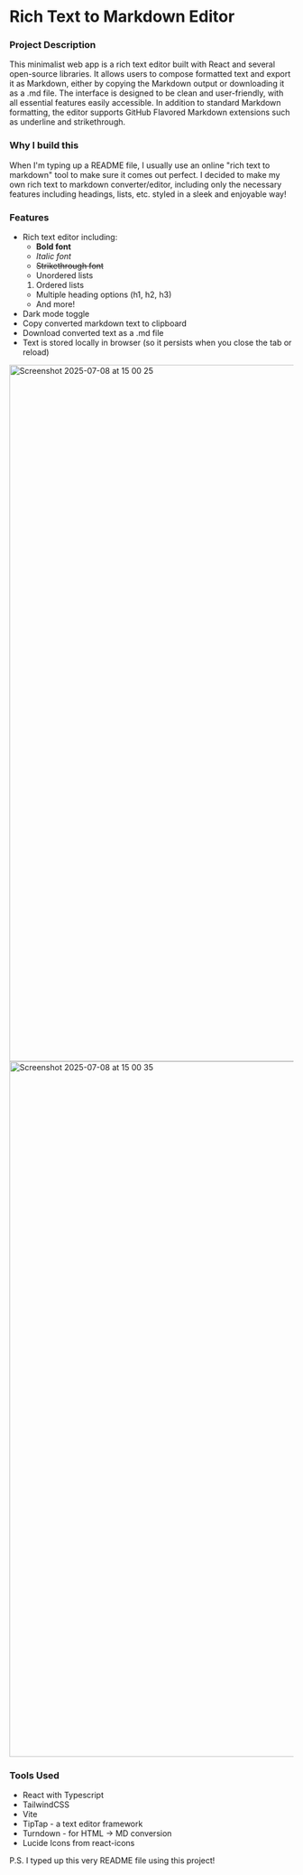 # Rich Text to Markdown Editor
### Project Description

This minimalist web app is a rich text editor built with React and several open-source libraries. It allows users to compose formatted text and export it as Markdown, either by copying the Markdown output or downloading it as a .md file. The interface is designed to be clean and user-friendly, with all essential features easily accessible. In addition to standard Markdown formatting, the editor supports GitHub Flavored Markdown extensions such as underline and strikethrough.

### Why I build this

When I'm typing up a README file, I usually use an online "rich text to markdown" tool to make sure it comes out perfect. I decided to make my own rich text to markdown converter/editor, including only the necessary features including headings, lists, etc. styled in a sleek and enjoyable way!

### Features

-   Rich text editor including:
    -   **Bold font**
    -   _Italic font_
    -   ~~Strikethrough font~~
    -   Unordered lists
    1. Ordered lists
    -   Multiple heading options (h1, h2, h3)
    -   And more!
-   Dark mode toggle
-   Copy converted markdown text to clipboard
-   Download converted text as a .md file
-   Text is stored locally in browser (so it persists when you close the tab or reload)

<img width="1234" alt="Screenshot 2025-07-08 at 15 00 25" src="https://github.com/user-attachments/assets/e53086f3-11e2-40cf-a55f-5d6db8fa385d" />
<img width="1232" alt="Screenshot 2025-07-08 at 15 00 35" src="https://github.com/user-attachments/assets/65dd9e1c-c885-48f8-bfb5-b2ac43ed17df" />


### Tools Used

-   React with Typescript
-   TailwindCSS
-   Vite
-   TipTap - a text editor framework
-   Turndown - for HTML -> MD conversion
-   Lucide Icons from react-icons

P.S. I typed up this very README file using this project!
